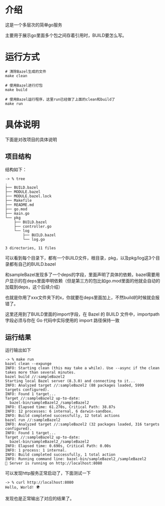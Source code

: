 # 介绍

这是一个多层次的简单go服务

主要用于展示go里面多个包之间存着引用时，BUILD要怎么写。

# 运行方式

```
# 清除Bazel生成的文件
make clean

# 使用Bazel进行打包
make build

# 使用Bazel运行程序，这里run已经做了上面的clean和build了
make run
```

# 具体说明

下面是对改项目的具体说明

## 项目结构

结构如下：

```
-> % tree
.
├── BUILD.bazel
├── MODULE.bazel
├── MODULE.bazel.lock
├── Makefile
├── README.md
├── go.mod
├── main.go
└── pkg
    ├── BUILD.bazel
    ├── controller.go
    └── log
        ├── BUILD.bazel
        └── log.go

3 directories, 11 files
```

可以看到每个目录下，都有一个BUILD文件，根目录，pkg，以及pkg/log这3个目录都有自己的BUILD.bazel

和sampleBazel发现多了一个deps的字段，里面声明了具体的依赖，bazel需要用户显示的在deps里面申明依赖（但是第三方的包比如go.mod里面的他就会自动的加载到deps，这个后续介绍）

也就是你用了xxx文件夹下的x，你就要在deps里面加上，不然build的时候就会报错了。

这里还用到了BUILD里面的import字段，在 Bazel 的 BUILD 文件中，importpath 字段必须与你在 Go 代码中实际使用的 import 路径保持一致

## 运行结果

运行输出如下

```
-> % make run  
bazel clean --expunge
INFO: Starting clean (this may take a while). Use --async if the clean takes more than several minutes.
bazel build //:sampleBazel2
Starting local Bazel server (8.3.0) and connecting to it...
INFO: Analyzed target //:sampleBazel2 (88 packages loaded, 5999 targets configured).
INFO: Found 1 target...
Target //:sampleBazel2 up-to-date:
  bazel-bin/sampleBazel2_/sampleBazel2
INFO: Elapsed time: 61.270s, Critical Path: 38.87s
INFO: 12 processes: 6 internal, 6 darwin-sandbox.
INFO: Build completed successfully, 12 total actions
bazel run //:sampleBazel2
INFO: Analyzed target //:sampleBazel2 (32 packages loaded, 316 targets configured).
INFO: Found 1 target...
Target //:sampleBazel2 up-to-date:
  bazel-bin/sampleBazel2_/sampleBazel2
INFO: Elapsed time: 0.690s, Critical Path: 0.00s
INFO: 1 process: 1 internal.
INFO: Build completed successfully, 1 total action
INFO: Running command line: bazel-bin/sampleBazel2_/sampleBazel2
🚀 Server is running on http://localhost:8080
```

可以发现http服务正常启动了，下面测试一下

```
-> % curl http://localhost:8080
Hello, World! 🌍

```

发现也是正常输出了对应的结果了。
